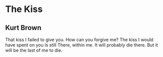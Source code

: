 # The Kiss
## Kurt Brown
That kiss I failed to give you.
How can you forgive me?
The kiss I would have spent on you is still
There, within me. It will probably die there.
But it will be the last of me to die.